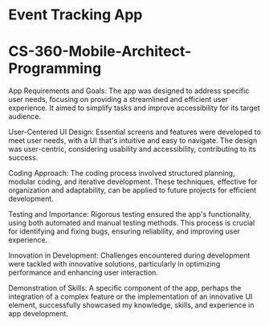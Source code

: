 # Event Tracking App
# CS-360-Mobile-Architect-Programming
App Requirements and Goals: The app was designed to address specific user needs, focusing on providing a streamlined and efficient user experience. It aimed to simplify tasks and improve accessibility for its target audience.

User-Centered UI Design: Essential screens and features were developed to meet user needs, with a UI that's intuitive and easy to navigate. The design was user-centric, considering usability and accessibility, contributing to its success.

Coding Approach: The coding process involved structured planning, modular coding, and iterative development. These techniques, effective for organization and adaptability, can be applied to future projects for efficient development.

Testing and Importance: Rigorous testing ensured the app's functionality, using both automated and manual testing methods. This process is crucial for identifying and fixing bugs, ensuring reliability, and improving user experience.

Innovation in Development: Challenges encountered during development were tackled with innovative solutions, particularly in optimizing performance and enhancing user interaction.

Demonstration of Skills: A specific component of the app, perhaps the integration of a complex feature or the implementation of an innovative UI element, successfully showcased my knowledge, skills, and experience in app development.
